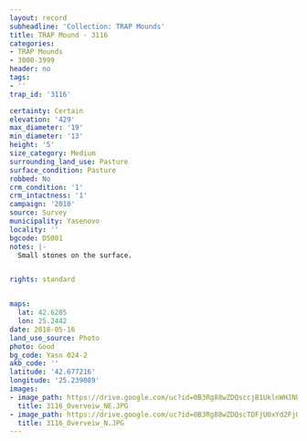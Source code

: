 ```yaml
---
layout: record
subheadline: 'Collection: TRAP Mounds'
title: TRAP Mound - 3116
categories:
- TRAP Mounds
- 3000-3999
header: no
tags:
- ''
trap_id: '3116'

certainty: Certain
elevation: '429'
max_diameter: '19'
min_diameter: '13'
height: '5'
size_category: Medium
surrounding_land_use: Pasture
surface_condition: Pasture
robbed: No
crm_condition: '1'
crm_intactness: '1'
campaign: '2010'
source: Survey
municipality: Yasenovo
locality: ''
bgcode: DS001
notes: |-
  Small stones on the surface.


rights: standard


maps:
  lat: 42.6285
  lon: 25.2442
date: 2018-05-16
land_use_source: Photo
photo: Good
bg_code: Yasn 024-2
akb_code: ''
latitude: '42.677216'
longitude: '25.239089'
images:
- image_path: https://drive.google.com/uc?id=0B3Rg88wZDQsccjB1UklnWHJNUnc
  title: 3116_Overveiw_NE.JPG
- image_path: https://drive.google.com/uc?id=0B3Rg88wZDQscTDFjU0xYd2FjQVU
  title: 3116_Overveiw_N.JPG
---
```

